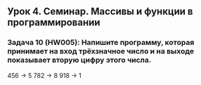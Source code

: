 ## Урок 4. Семинар. Массивы и функции в программировании

### Задача 10 (HW005): Напишите программу, которая принимает на вход трёхзначное число и на выходе показывает вторую цифру этого числа.

456 -> 5
782 -> 8
918 -> 1
